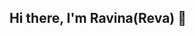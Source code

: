 ## Hi there, I'm Ravina(Reva) 👋

<!--
**ravina01/ravina01** is a ✨ _special_ ✨ repository because its `README.md` (this file) appears on your GitHub profile.

![Ai_girl (1)](https://github.com/user-attachments/assets/1f29f4a5-2c80-46b6-a882-981c29df2bb0)

- 👧 I'm Roboticist (M.Sc. in Robotics(Computer Science)) with passion for Vision based applications. 
- 🔭 I’m currently working on Building Food Vision App, Object Detection and Segmentation
- 🌱 I’m currently learning more about 
- 👯 I’m looking to collaborate on anything related to CV/DL.
- 🤔 I’m looking for help with GenAI in the field of computer vision.
- 💬 Ask me about Classical or Modern Computer Vision Techniques.
- 📫 How to reach me: How to reach me: [ravinalad96@gmail.com](mailto:ravinalad96@gmail.com)
- 😄 Pronouns: She/her
- About me: Self Taught CV/ML Engineer |  City dweller who loves to travel and enjoy local cuisines | Biker 🚴
 | Loves Kayaking: 🛶 
- ⚡ Fun fact: 


## Skills
- Programming Languages: C++(C++14/17), Python, CUDA, MATLAB, Multithreading, GPU Kernels.
- Frameworks: PyTorch, TensorFlow, OpenCV, NumPy, Matplotlib, TensorRT
- Tools: Git, Docker, ROS, Linux, JIRA
- Specialized Techniques: 
1. Classical Computer Vision - Image Processing, Denoising, Camera Calibration, Feature Extractors(SIFT, SURf, ORB), Stereo Vision, Epipolar Geometry, Optical Flow, Depth Maps from Stereo, Depth Maps from Monocular.
2. Modern Computer Vision (Deep Learning) - Object Classification, Detection and Segmentation. 

## Projects
- [Enhancing Low Light Object Detection with Log RGB Image Pre-processing (Pytorch, Deep Learning)]([https://github.com/ravinalad/ai-tennis-analysi](https://github.com/ravina01/Enhancing-Low-Light-Object-Detection-with-Log-RGB-Image-Pre-processing])
- [Computer Vision and Pattern Recognition (OpenCV, C++)]([https://github.com/ravinalad/signature-denoising](https://github.com/ravina01/Computer-Vision-and-Pattern-Recognition))
- [Pytorch_Deep_Learning : Mini Food Vision App (Pytorch, Deep Learning)]([https://github.com/ravinalad/2d-to-3d-point-cloud](https://github.com/ravina01/Pytorch_Deep_Learning))
- [CS5335 Robotics Science and Systems (MATLAB, (Pytorch, Deep Learning))] ([https://github.com/ravina01/CS5335-Robotics-Science-and-Systems])
- [Falcon 9 Rocket Landing with Reinforcement Learning (Pytorch, Deep Learning)] ([https://github.com/ravina01/SpaceX-Falcon9-rocket-landing-using-Reinforcement-])
- [Advanced Lane Detection: Classical Computer Vision (OpenCV, Python)] ([https://github.com/ravina01/LaneDetection])
- [Breast Cancer Detection (Tensorflow, Deep Learning)] ([https://github.com/ravina01/Breast-Cancer-Detection])
- [Robot Sensing and Navigation (ROS, Python, MATLAB)] ([https://github.com/ravina01/Robot-Sensing-and-Navigation])
- [C++: Basic to Advanced, LEETCODE ]([https://github.com/ravina01/CPP])

## Connect with Me
- [LinkedIn](https://www.linkedin.com/in/ravinalad/)
- [GitHub](https://github.com/ravina01)
-->
